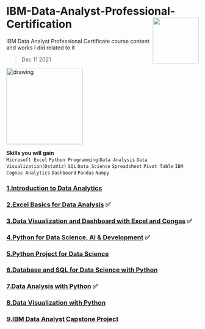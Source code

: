 # IBM-Data-Analyst-Professional-Certification <img src="https://raw.githubusercontent.com/roshangrewal/IBM-Data-Science-Professional-Certification/master/IBM-Banner.png" align="right" width="120" />
IBM Data Analyst Professional Certificate course content and works I did related to it <br>
>Dec 11 2021
<img src="https://images.credly.com/images/2e9770bd-020f-4435-99c2-89b2403467a4/Professional_Certificate_-_Data_Analyst.png" alt="drawing" width="200"/>

**Skills you will gain**<br>
`Microsoft Excel`
`Python Programming`
`Data Analysis`
`Data Visualization(DstaViz)`
`SQL`
`Data Science`
`Spreadsheet`
`Pivot Table`
`IBM Cognos Analytics`
`Dashboard`
`Pandas` 
`Numpy`

### [1.Introduction to Data Analytics](https://github.com/TenzinTsundue/IBM-Data-Analyst-Professional-Certificate/tree/main/1.Introduction%20to%20Data%20Analytics)
### [2.Excel Basics for Data Analysis](https://github.com/TenzinTsundue/IBM-Data-Analyst-Professional-Certificate/tree/main/2.Excel%20Basics%20for%20Data%20Analysis) ✅
### [3.Data Visualization and Dashboard with Excel and Congas](https://github.com/TenzinTsundue/IBM-Data-Analyst-Professional-Certificate/tree/main/3.Data%20Visualization%20and%20Dashboards%20with%20Excel%20and%20Cognos) ✅
### [4.Python for Data Science, AI & Development](https://github.com/TenzinTsundue/IBM-Data-Analyst-Professional-Certificate/tree/main/4.Python%20for%20Data%20Science%2C%20AI%20%26%20Development) ✅
### [5.Python Project for Data Science](https://github.com/TenzinTsundue/IBM-Data-Analyst-Professional-Certificate/tree/main/5.Python%20Project%20for%20Data%20Science)
### [6.Database and SQL for Data Science with Python](https://github.com/TenzinTsundue/IBM-Data-Analyst-Professional-Certificate/tree/main/6.Database%20and%20SQL%20for%20Data%20Science%20with%20Python)
### [7.Data Analysis with Python](https://github.com/TenzinTsundue/IBM-Data-Analyst-Professional-Certificate/tree/main/7.Data%20Analysis%20with%20Python) ✅
### [8.Data Visualization with Python](https://github.com/TenzinTsundue/IBM-Data-Analyst-Professional-Certificate/tree/main/8.Data%20Visualization%20with%20Python)
### [9.IBM Data Analyst Capstone Project](https://github.com/TenzinTsundue/IBM-Data-Analyst-Professional-Certificate/tree/main/9.IBM%20Data%20Analyst%20Capstone%20Project)
